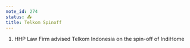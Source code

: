 ```yaml
---
note_id: 274
status: 📤
title: Telkom Spinoff
---
```


1. HHP Law Firm advised Telkom Indonesia on the spin-off of IndiHome
